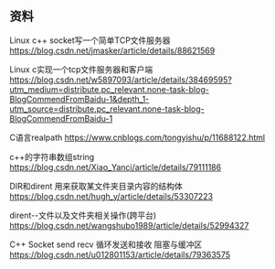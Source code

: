 
## 资料
Linux c++ socket写一个简单TCP文件服务器
https://blog.csdn.net/jmasker/article/details/88621569

Linux c实现一个tcp文件服务器和客户端
https://blog.csdn.net/w5897093/article/details/38469595?utm_medium=distribute.pc_relevant.none-task-blog-BlogCommendFromBaidu-1&depth_1-utm_source=distribute.pc_relevant.none-task-blog-BlogCommendFromBaidu-1

C语言realpath
https://www.cnblogs.com/tongyishu/p/11688122.html

c++的字符串数组string
https://blog.csdn.net/Xiao_Yanci/article/details/79111186

DIR和dirent 用来获取某文件夹目录内容的结构体
https://blog.csdn.net/hugh_y/article/details/53307223

dirent--文件以及文件夹相关操作(跨平台)
https://blog.csdn.net/wangshubo1989/article/details/52994327

C++ Socket send recv 循环发送和接收 阻塞与缓冲区
https://blog.csdn.net/u012801153/article/details/79363575
